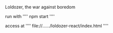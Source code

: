 Loldozer, the war against boredom

run with 
''''
  npm start
''''

access at
''''
  file://....../loldozer-react/index.html
''''
